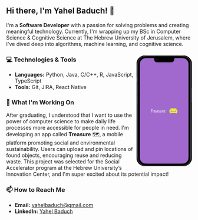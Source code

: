 <h2>
  Hi there, I'm Yahel Baduch! 👋
  </h2>
  <p>
      I'm a <strong>Software Developer</strong> with a passion for solving problems and creating meaningful technology. 
      Currently, I'm wrapping up my BSc in Computer Science & Cognitive Science 
      at The Hebrew University of Jerusalem, where I've dived deep into
      algorithms, machine learning, and cognitive science.
  </p>
<div align="left">
  <img  align="right" width="150" src="treasure.gif" alt="image" />

   ### 💻 Technologies & Tools
   - **Languages:** Python, Java, C/C++, R, JavaScript, TypeScript
   - **Tools:** Git, JIRA, React Native

     
</div>

  <div align="left">
  
  ### 🌱 What I'm Working On
  After graduating, I understood that I want to use the power of computer science to make daily life processes more accessible for people in need.
I'm developing an app called <b>Treasure</b> 🗺️, a mobile platform promoting social and environmental sustainability. 
Users can upload and pin locations of found objects, encouraging reuse and reducing waste. 
This project was selected for the Social Accelerator program at the Hebrew University’s 
Innovation Center, and I'm super excited about its potential impact!

  </div>  

### 📫 How to Reach Me
- **Email:** [yahelbaduch@gmail.com](mailto:yahelbaduch@gmail.com)
- **LinkedIn:** [Yahel Baduch](http://www.linkedin.com/in/yahel-baduch)
  

